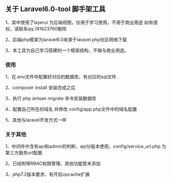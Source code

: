 ## 关于 Laravel6.0-tool 脚手架工具

1、其中使用了layerui 为后端视图，仅用于学习使用，不用于商业用途 如有侵权，请联系qq:741623760删除

2、后端php框架为laravel6.0来源于laravel php社区网络下载

3、本工具为自己学习搭建的一个框架结构，不做与商业用途。

### 使用

1、在.env文件中配置好对应的数据库，有对应的sql文件

2、composer install 安装完成之后

3、执行 php artisan migrate 命令安装数据库

4、配置自己所在的域名 并修改 config/app.php文件中的域名配置

5、其他与laravel开发方式一样

### 关于其他

1、中间件中含有api和admin的判断，api分版本使用，config/service_url.php 为第三方服务url配置

2、已经附带RBAC权限管理，其他功能暂未添加

3、php7.2版本要求，有开启opcache扩展